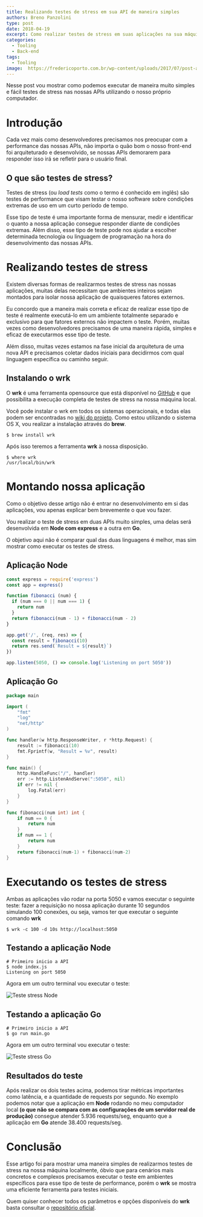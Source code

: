 ```yaml
---
title: Realizando testes de stress em sua API de maneira simples
authors: Breno Panzolini
type: post
date: 2018-04-19
excerpt: Como realizar testes de stress em suas aplicações na sua máquina local com o wrk.
categories:
  - Tooling
  - Back-end
tags:
  - Tooling
image:  https://fredericoporto.com.br/wp-content/uploads/2017/07/post-alta-performance-head-banner.jpg
---
```


Nesse post vou mostrar como podemos executar de maneira muito simples e fácil testes de stress nas nossas APIs utilizando o nosso próprio computador.

# Introdução

Cada vez mais como desenvolvedores precisamos nos preocupar com a performance das nossas APIs, não importa o quão bom o nosso front-end foi arquiteturado e desenvolvido, se nossas APIs demorarem para responder isso irá se refletir para o usuário final.

## O que são testes de stress?

Testes de stress (ou _load tests_ como o termo é conhecido em inglês) são testes de performance que visam testar o nosso software sobre condições extremas de uso em um curto período de tempo.

Esse tipo de teste é uma importante forma de mensurar, medir e identificar o quanto a nossa aplicação consegue responder diante de condições extremas. Além disso, esse tipo de teste pode nos ajudar a escolher determinada tecnologia ou linguagem de programação na hora do desenvolvimento das nossas APIs.

# Realizando testes de stress

Existem diversas formas de realizarmos testes de stress nas nossas aplicações, muitas delas necessitam que ambientes inteiros sejam montados para isolar nossa aplicação de quaisqueres fatores externos.

Eu concordo que a maneira mais correta e eficaz de realizar esse tipo de teste é realmente executá-lo em um ambiente totalmente separado e exclusivo para que fatores externos não impactem o teste. Porém, muitas vezes como desenvolvedores precisamos de uma maneira rápida, simples e eficaz de executarmos esse tipo de teste.

Além disso, muitas vezes estamos na fase inicial da arquitetura de uma nova API e precisamos coletar dados iniciais para decidirmos com qual linguagem específica ou caminho seguir.

## Instalando o wrk

O **wrk** é uma ferramenta opensource que está disponível no [GitHub](https://github.com/wg/wrk) e que possibilita a execução completa de testes de stress na nossa máquina local.

Você pode instalar o wrk em todos os sistemas operacionais, e todas elas podem ser encontradas no [wiki do projeto](https://github.com/wg/wrk/wiki). Como estou utilizando o sistema OS X, vou realizar a instalação através do **brew**.

```
$ brew install wrk
```

Após isso teremos a ferramenta **wrk** à nossa disposição.

```
$ where wrk
/usr/local/bin/wrk
```

# Montando nossa aplicação

Como o objetivo desse artigo não é entrar no desenvolvimento em si das aplicações, vou apenas explicar bem brevemente o que vou fazer.

Vou realizar o teste de stress em duas APIs muito simples, uma delas será desenvolvida em **Node com express** e a outra em **Go**.

O objetivo aqui não é comparar qual das duas linguagens é melhor, mas sim mostrar como executar os testes de stress.

## Aplicação Node

```javascript
const express = require('express')
const app = express()

function fibonacci (num) {
  if (num === 0 || num === 1) {
    return num
  }
  return fibonacci(num - 1) + fibonacci(num - 2)
}

app.get('/', (req, res) => {
  const result = fibonacci(10)
  return res.send(`Result = ${result}`)
})

app.listen(5050, () => console.log('Listening on port 5050'))
```

## Aplicação Go

```go
package main

import (
	"fmt"
	"log"
	"net/http"
)

func handler(w http.ResponseWriter, r *http.Request) {
	result := fibonacci(10)
	fmt.Fprintf(w, "Result = %v", result)
}

func main() {
	http.HandleFunc("/", handler)
	err := http.ListenAndServe(":5050", nil)
	if err != nil {
		log.Fatal(err)
	}
}

func fibonacci(num int) int {
	if num == 0 {
		return num
	}
	if num == 1 {
		return num
	}
	return fibonacci(num-1) + fibonacci(num-2)
}
````

# Executando os testes de stress

Ambas as aplicações vão rodar na porta 5050 e vamos executar o seguinte teste: fazer a requisição no nossa aplicação durante 10 segundos simulando 100 conexões, ou seja, vamos ter que executar o seguinte comando **wrk**

```
$ wrk -c 100 -d 10s http://localhost:5050
```

## Testando a aplicação Node

```
# Primeiro inicio a API
$ node index.js
Listening on port 5050
```

Agora em um outro terminal vou executar o teste:

![Teste stress Node](https://i.imgur.com/rm3gw1f.png)

## Testando a aplicação Go

```
# Primeiro inicio a API
$ go run main.go
```

Agora em um outro terminal vou executar o teste:

![Teste stress Go](https://i.imgur.com/qkQCmGU.png)

## Resultados do teste

Após realizar os dois testes acima, podemos tirar métricas importantes como latência, e a quantidade de requests por segundo. No exemplo podemos notar que a aplicação em **Node** rodando no meu computador local **(o que não se compara com as configurações de um servidor real de produção)** consegue atender 5.936 requests/seg, enquanto que a aplicação em **Go** atende 38.400 requests/seg.

# Conclusão

Esse artigo foi para mostrar uma maneira simples de realizarmos testes de stress na nossa máquina localmente, óbvio que para cenários mais concretos e complexos precisamos executar o teste em ambientes específicos para esse tipo de teste de performance, porém o **wrk** se mostra uma eficiente ferramenta para testes iniciais.

Quem quiser conhecer todos os parâmetros e opções disponíveis do **wrk** basta consultar o [repositório oficial](https://github.com/wg/wrk).
